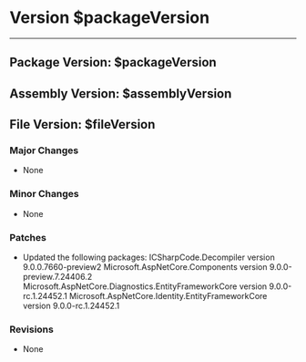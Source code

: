 # Version $packageVersion
-----------------------
## Package Version: $packageVersion
## Assembly Version: $assemblyVersion
## File Version: $fileVersion

### Major Changes
- None

### Minor Changes
- None

### Patches
- Updated the following packages:
	ICSharpCode.Decompiler version 9.0.0.7660-preview2
	Microsoft.AspNetCore.Components version 9.0.0-preview.7.24406.2
	Microsoft.AspNetCore.Diagnostics.EntityFrameworkCore version 9.0.0-rc.1.24452.1
	Microsoft.AspNetCore.Identity.EntityFrameworkCore version 9.0.0-rc.1.24452.1

### Revisions
- None
